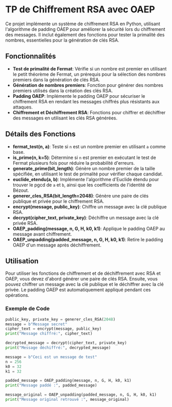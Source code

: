# TP de Chiffrement RSA avec OAEP

Ce projet implémente un système de chiffrement RSA en Python, utilisant l'algorithme de padding OAEP pour améliorer la sécurité lors du chiffrement des messages. Il inclut également des fonctions pour tester la primalité des nombres, essentielles pour la génération de clés RSA.

## Fonctionnalités

- **Test de primalité de Fermat**: Vérifie si un nombre est premier en utilisant le petit théorème de Fermat, un prérequis pour la sélection des nombres premiers dans la génération de clés RSA.
- **Génération de nombres premiers**: Fonction pour générer des nombres premiers utilisés dans la création des clés RSA.
- **Padding OAEP**: Implémente le padding OAEP pour sécuriser le chiffrement RSA en rendant les messages chiffrés plus résistants aux attaques.
- **Chiffrement et Déchiffrement RSA**: Fonctions pour chiffrer et déchiffrer des messages en utilisant les clés RSA générées.

## Détails des Fonctions

- **fermat_test(n, a)**: Teste si `n` est un nombre premier en utilisant `a` comme base.
- **is_prime(n, k=5)**: Détermine si `n` est premier en exécutant le test de Fermat plusieurs fois pour réduire la probabilité d'erreurs.
- **generate_prime(bit_length)**: Génère un nombre premier de la taille spécifiée, en utilisant le test de primalité pour vérifier chaque candidat.
- **euclide_etendu(a, b)**: Implémente l'algorithme d'Euclide étendu pour trouver le pgcd de `a` et `b`, ainsi que les coefficients de l'identité de Bézout.
- **generer_cles_RSA(bit_length=2048)**: Génère une paire de clés publique et privée pour le chiffrement RSA.
- **encrypt(message, public_key)**: Chiffre un message avec la clé publique RSA.
- **decrypt(cipher_text, private_key)**: Déchiffre un message avec la clé privée RSA.
- **OAEP_padding(message, n, G, H, k0, k1)**: Applique le padding OAEP au message avant chiffrement.
- **OAEP_unpadding(padded_message, n, G, H, k0, k1)**: Retire le padding OAEP d'un message après déchiffrement.

## Utilisation

Pour utiliser les fonctions de chiffrement et de déchiffrement avec RSA et OAEP, vous devez d'abord générer une paire de clés RSA. Ensuite, vous pouvez chiffrer un message avec la clé publique et le déchiffrer avec la clé privée. Le padding OAEP est automatiquement appliqué pendant ces opérations.

### Exemple de Code

```python
public_key, private_key = generer_cles_RSA(2048)
message = b"Message secret"
cipher_text = encrypt(message, public_key)
print("Message chiffré:", cipher_text)

decrypted_message = decrypt(cipher_text, private_key)
print("Message déchiffré:", decrypted_message)

message = b"Ceci est un message de test"
n = 256  
k0 = 32  
k1 = 32  

padded_message = OAEP_padding(message, n, G, H, k0, k1)
print("Message paddé :", padded_message)

message_original = OAEP_unpadding(padded_message, n, G, H, k0, k1)
print("Message original retrouvé :", message_original)